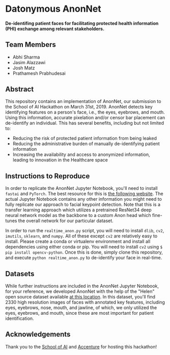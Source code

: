 # Datonymous AnonNet
#### De-identifing patient faces for facilitating protected health information (PHI) exchange among relevant stakeholders.

## Team Members
- Abhi Sharma
- Jasim Alazzawi
- Josh Matz
- Prathamesh Prabhudesai

## Abstract
This repository contains an implementation of AnonNet, our submission to the School of AI Hackathon on March 31st, 2019. AnonNet detects key identifying features on a person's face, i.e., the eyes, eyebrows, and mouth. Using this information, accurate pixelation and/or censor bar placement can de-identify an individual. This has several benefits, including but not limited to:
- Reducing the risk of protected patient information from being leaked
- Reducing the administrative burden of manually de-identifying patient information
- Increasing the availability and access to anonymized information, leading to innovation in the Healthcare space

## Instructions to Reproduce
In order to replicate the AnonNet Jupyter Notebook, you'll need to install `fastai` and `PyTorch`. The best resource for this is [the following website](https://docs.fast.ai/). The actual Jupyter Notebook contains any other information you might need to fully replicate our approach to facial keypoint detection. Note that this is a transfer learning approach which utilizes a pretrained ResNet34 deep neural network model as the backbone to a custom Anon head which fine-tunes the overall network for our particular dataset. 

In order to run the `realtime_anon.py` script, you will need to install `dlib`, `cv2`, `imutils`, `sklearn`, and `numpy`. All of these except `cv2` are relatively easy to install. Please create a conda or virtualenv environment and install all dependencies using either conda or pip. You will need to install `cv2` using `$ pip install opencv-python`. Once this is done, simply clone this repository, and execute `python realtime_anon.py` to de-identify your face in real-time. 

## Datasets
While further instructions are included in the AnonNet Jupyter Notebook, for your reference, we developed AnonNet with the help of the "Helen" open source dataset available [at this location](http://www.ifp.illinois.edu/~vuongle2/helen/). In this dataset, you'll find 2330 high resolution images of faces with annotated key features, including eyes, eyebrows, nose, mouth, and jawline, of which, we only utilized the eyes, eyebrows, and mouth, since these are most important for patient identification. 

## Acknowledgements
Thank you to the [School of AI](https://www.theschool.ai/) and [Accenture](https://www.accenture.com/us-en) for hosting this hackathon!